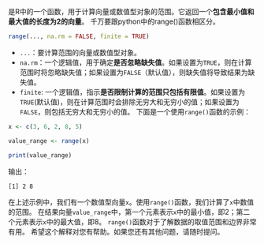 是R中的一个函数，用于计算向量或数值型对象的范围。它返回一个**包含最小值和最大值的长度为2的向量**。
千万要跟python中的range()函数相区分。

```R
range(..., na.rm = FALSE, finite = TRUE)
```
- `...`：要计算范围的向量或数值型对象。
- `na.rm`：一个逻辑值，用于确定**是否忽略缺失值**。如果设置为`TRUE`，则在计算范围时将忽略缺失值；如果设置为`FALSE`（默认值），则缺失值将导致结果为缺失值。
- `finite`: 一个逻辑值，指示**是否限制计算的范围只包括有限值**。如果设置为`TRUE`(默认值)，则在计算范围时会排除无穷大和无穷小的值；如果设置为`FALSE`，则包括无穷大和无穷小的值。
下面是一个使用`range()`函数的示例：
```R
x <- c(3, 6, 2, 8, 5)

value_range <- range(x)

print(value_range)
```
输出：
```
[1] 2 8
```

在上述示例中，我们有一个数值型向量`x`。使用`range()`函数，我们计算了`x`中数值的范围。
在结果向量`value_range`中，第一个元素表示`x`中的最小值，即2；第二个元素表示`x`中的最大值，即8。
`range()`函数对于了解数据的取值范围和边界非常有用。
希望这个解释对您有帮助。如果您还有其他问题，请随时提问。